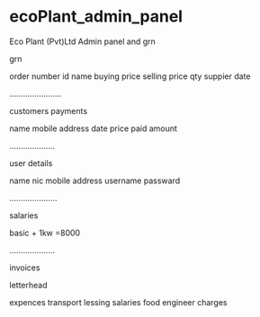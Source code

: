 # ecoPlant_admin_panel
Eco Plant (Pvt)Ltd Admin panel and grn


grn 

order number
id
name
buying price
selling price
qty
suppier
date

.......................

customers payments

name
mobile
address
date
price
paid amount

....................

user details

name
nic
mobile
address
username
passward

.....................

salaries 

basic +
1kw =8000

....................

invoices

letterhead

expences
transport
lessing
salaries
food
engineer charges




